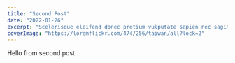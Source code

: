```yaml
---
title: "Second Post"
date: "2022-01-26"
excerpt: "Scelerisque eleifend donec pretium vulputate sapien nec sagittis aliquam malesuada. Turpis tincidunt id aliquet risus feugiat in ante. Nisl pretium fusce id velit. Ultrices gravida dictum fusce ut placerat orci nulla pellentesque. Sodales ut eu sem integer."
coverImage: "https://loremflickr.com/474/256/taiwan/all?lock=2"
---
```

Hello from second post
